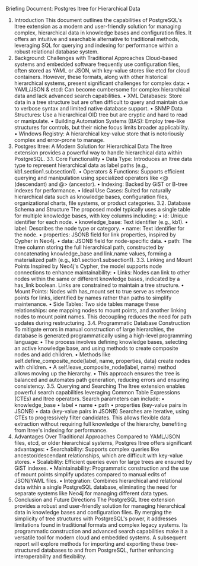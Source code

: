 Briefing Document: Postgres ltree for Hierarchical Data
1. Introduction
This document outlines the capabilities of PostgreSQL's ltree extension as a modern and user-friendly solution for managing complex, hierarchical data in knowledge bases and configuration files. It offers an intuitive and searchable alternative to traditional methods, leveraging SQL for querying and indexing for performance within a robust relational database system.
2. Background: Challenges with Traditional Approaches
Cloud-based systems and embedded software frequently use configuration files, often stored as YAML or JSON, with key-value stores like etcd for cloud containers. However, these formats, along with other historical hierarchical systems, present significant challenges for complex data:
•
YAML/JSON & etcd: Can become cumbersome for complex hierarchical data and lack advanced search capabilities.
•
XML Databases: Store data in a tree structure but are often difficult to query and maintain due to verbose syntax and limited native database support.
•
SNMP Data Structures: Use a hierarchical OID tree but are cryptic and hard to read or manipulate.
•
Building Automation Systems (BAS): Employ tree-like structures for controls, but their niche focus limits broader applicability.
•
Windows Registry: A hierarchical key-value store that is notoriously complex and error-prone to manage.
3. Postgres ltree: A Modern Solution for Hierarchical Data
The ltree extension provides a powerful way to handle hierarchical data within PostgreSQL.
3.1. Core Functionality
•
Data Type: Introduces an ltree data type to represent hierarchical data as label paths (e.g., kb1.section1.subsection1).
•
Operators & Functions: Supports efficient querying and manipulation using specialized operators like <@ (descendant) and @> (ancestor).
•
Indexing: Backed by GiST or B-tree indexes for performance.
•
Ideal Use Cases: Suited for naturally hierarchical data such as knowledge bases, configuration files, organizational charts, file systems, or product categories.
3.2. Database Schema and Structure
The proposed model typically uses a single table for multiple knowledge bases, with key columns including:
•
id: Unique identifier for each node.
•
knowledge_base: Text identifier (e.g., kb1).
•
label: Describes the node type or category.
•
name: Text identifier for the node.
•
properties: JSONB field for link properties, inspired by Cypher in Neo4j.
•
data: JSONB field for node-specific data.
•
path: The ltree column storing the full hierarchical path, constructed by concatenating knowledge_base and link.name values, forming a materialized path (e.g., kb1.section1.subsection1).
3.3. Linking and Mount Points
Inspired by Neo4j's Cypher, the model supports node connections to enhance maintainability:
•
Links: Nodes can link to other nodes within the same or different knowledge bases, indicated by a has_link boolean. Links are constrained to maintain a tree structure.
•
Mount Points: Nodes with has_mount set to true serve as reference points for links, identified by names rather than paths to simplify maintenance.
•
Side Tables: Two side tables manage these relationships: one mapping nodes to mount points, and another linking nodes to mount point names. This decoupling reduces the need for path updates during restructuring.
3.4. Programmatic Database Construction
To mitigate errors in manual construction of large hierarchies, the database is generated programmatically using a high-level programming language:
•
The process involves defining knowledge bases, selecting an active knowledge base, and using methods to create composite nodes and add children.
•
Methods like self.define_composite_node(label, name, properties, data) create nodes with children.
•
A self.leave_composite_node(label, name) method allows moving up the hierarchy.
•
This approach ensures the tree is balanced and automates path generation, reducing errors and ensuring consistency.
3.5. Querying and Searching
The ltree extension enables powerful search capabilities leveraging Common Table Expressions (CTEs) and ltree operators. Search parameters can include:
•
knowledge_base
•
label
•
name
•
path
•
properties (key-value pairs in JSONB)
•
data (key-value pairs in JSONB)
Searches are iterative, using CTEs to progressively filter candidates. This allows flexible data extraction without requiring full knowledge of the hierarchy, benefiting from ltree's indexing for performance.
4. Advantages Over Traditional Approaches
Compared to YAML/JSON files, etcd, or older hierarchical systems, Postgres ltree offers significant advantages:
•
Searchability: Supports complex queries like ancestor/descendant relationships, which are difficult with key-value stores.
•
Scalability: Efficient queries even for large trees are ensured by GiST indexes.
•
Maintainability: Programmatic construction and the use of mount points simplify updates compared to manual edits of JSON/YAML files.
•
Integration: Combines hierarchical and relational data within a single PostgreSQL database, eliminating the need for separate systems like Neo4j for managing different data types.
5. Conclusion and Future Directions
The PostgreSQL ltree extension provides a robust and user-friendly solution for managing hierarchical data in knowledge bases and configuration files. By merging the simplicity of tree structures with PostgreSQL's power, it addresses limitations found in traditional formats and complex legacy systems. Its programmatic construction and advanced search capabilities make it a versatile tool for modern cloud and embedded systems.
A subsequent report will explore methods for importing and exporting these tree-structured databases to and from PostgreSQL, further enhancing interoperability and flexibility.

